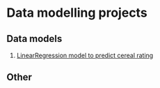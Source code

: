 # Data modelling projects
## Data models
1. [LinearRegression model to predict cereal rating](cereal)

## Other
